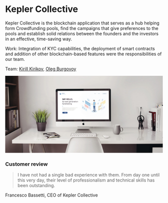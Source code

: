 # Kepler Collective

Kepler Collective is the blockchain application that serves as a hub helping form Crowdfunding pools, find the campaigns that give preferences to the pools and establish solid relations between the founders and the investors in an effective, time-saving way.

Work: Integration of KYC capabilities, the deployment of smart contracts and addition of other blockchain-based features were the responsibilities of our team.

Team: [Kirill Kirikov](../about/team/kirill-kirikov.md), [Oleg Burgovoy](../about/team/oleg-bugrovoy.md)

![](../.gitbook/assets/image%20%281%29.png)

### Customer review

> I have not had a single bad experience with them. From day one until this very day, their level of professionalism and technical skills has been outstanding.

Francesco Bassetti, CEO of Kepler Collective

